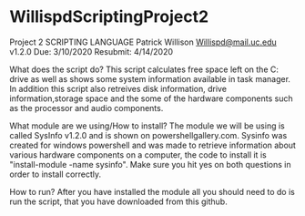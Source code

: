 # WillispdScriptingProject2

Project 2
SCRIPTING LANGUAGE
Patrick Willison
Willispd@mail.uc.edu v1.2.0
Due: 3/10/2020
Resubmit: 4/14/2020

What does the script do?
This script calculates free space left on the C: drive as well as shows some system information available in task manager.
In addition this script also retreives disk information, drive information,storage space and the some of the hardware components such as the processor and audio components.

What module are we using/How to install?
The module we will be using is called SysInfo v1.2.0 and is shown on powershellgallery.com. Sysinfo was created for windows powershell and was made to
retrieve information about various hardware components on a computer, the code to install it is "install-module -name sysinfo". Make sure you hit yes on both questions in order to install correctly.

How to run?
After you have installed the module all you should need to do is run the script, that you have downloaded from this github.
